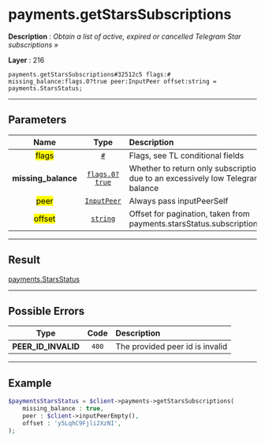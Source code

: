 # payments.getStarsSubscriptions

**Description** : *Obtain a list of active, expired or cancelled Telegram Star subscriptions &raquo;*

**Layer** : 216

```tl
payments.getStarsSubscriptions#32512c5 flags:# missing_balance:flags.0?true peer:InputPeer offset:string = payments.StarsStatus;
```

---

## Parameters

| Name | Type | Description |
| :---: | :---: | :--- |
| <mark>flags</mark> | [`#`](type/#) | Flags, see TL conditional fields |
| **missing_balance** | [`flags.0?true`](type/true) | Whether to return only subscriptions expired due to an excessively low Telegram Star balance |
| <mark>peer</mark> | [`InputPeer`](type/InputPeer) | Always pass inputPeerSelf |
| <mark>offset</mark> | [`string`](type/string) | Offset for pagination, taken from payments.starsStatus.subscriptions_next_offset |

---

## Result

[payments.StarsStatus](type/payments.StarsStatus)

---

## Possible Errors

| Type | Code | Description |
| :---: | :---: | :--- |
| **PEER_ID_INVALID** | `400` | The provided peer id is invalid |

---

## Example

```php
$paymentsStarsStatus = $client->payments->getStarsSubscriptions(
	missing_balance : true,
	peer : $client->inputPeerEmpty(),
	offset : 'y5LqhC9Fjli2XzNI',
);
```
